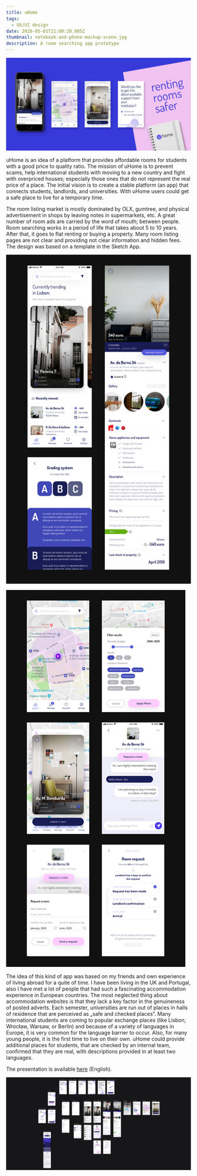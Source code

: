 ```yaml
---
title: uHome
tags:
  - UX/UI design
date: 2020-05-01T21:09:20.985Z
thumbnail: notebook-and-phone-mockup-scene.jpg
description: A room searching app prototype
---
```

<div class="kg-card kg-image-card kg-width-full">

![](notebook-and-phone-mockup-scene.jpg)

</div>

uHome is an idea of a platform that provides affordable rooms for students with a good price to quality ratio. The mission of uHome is to prevent scams, help international students with moving to a new country and fight with overpriced houses; especially those ones that do not represent the real price of a place. The initial vision is to create a stable platform (an app) that connects students, landlords, and universities. With uHome users could get a safe place to live for a temporary time. 

The room listing market is mostly dominated by OLX, gumtree, and physical advertisement in shops by leaving notes in supermarkets, etc. A great number of room ads are carried by the word of mouth; between people. Room searching works in a period of life that takes about 5 to 10 years. After that, it goes to flat renting or buying a property. Many room listing pages are not clear and providing not clear information and hidden fees. The design was based on a template in the Sketch App. 

![](sc1.jpg)

![](sc2.jpg)

The idea of this kind of app was based on my friends and own experience of living abroad for a quite of time. I have been living in the UK and Portugal, also I have met a lot of people that had such a fascinating accommodation experience in European countries. The most neglected thing about accommodation websites is that they lack a key factor in the genuineness of posted adverts. Each semester, universities are run out of places in halls of residence that are perceived as „safe and checked places”. Many international students are coming to popular exchange places (like Lisbon, Wrocław, Warsaw, or Berlin) and because of a variety of languages in Europe, it is very common for the language barrier to occur. Also, for many young people, it is the first time to live on their own. uHome could provide additional places for students, that are checked by an internal team, confirmed that they are real, with descriptions provided in at least two languages. 

The presentation is available [here](https://docs.google.com/presentation/d/1hMWPbHQSzJQGPPp2DCTLqLtWeVAYXLVzF2ryXhTp70U/edit?usp=sharing) (English).

<div class="kg-card kg-image-card kg-width-full">

![](artboard.jpg)

</div>
